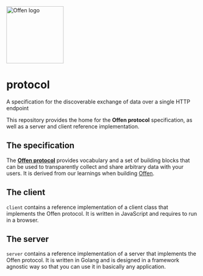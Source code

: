 <a href="https://www.offen.dev/">
    <img src="https://offen.github.io/press-kit/offen-material/gfx-GitHub-Offen-logo.svg" alt="Offen logo" title="Offen" width="150px"/>
</a>

# protocol
A specification for the discoverable exchange of data over a single HTTP endpoint

This repository provides the home for the __Offen protocol__ specification, as well as a server and client reference implementation.

## The specification

The [__Offen protocol__][draft] provides vocabulary and a set of building blocks that can be used to transparently collect and share arbitrary data with your users.
It is derived from our learnings when building [Offen][Offen].

[Offen]: https://www.offen.dev
[draft]: https://offen.github.io/protocol/

## The client

`client` contains a reference implementation of a client class that implements the Offen protocol.
It is written in JavaScript and requires to run in a browser.

## The server

`server` contains a reference implementation of a server that implements the Offen protocol.
It is written in Golang and is designed in a framework agnostic way so that you can use it in basically any application.
